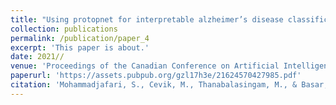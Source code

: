 ```yaml
---
title: "Using protopnet for interpretable alzheimer’s disease classification"
collection: publications
permalink: /publication/paper_4
excerpt: 'This paper is about.'
date: 2021//
venue: 'Proceedings of the Canadian Conference on Artificial Intelligence'
paperurl: 'https://assets.pubpub.org/gzl17h3e/21624570427985.pdf'
citation: 'Mohammadjafari, S., Cevik, M., Thanabalasingam, M., & Basar, A. (2021). Using ProtoPNet for Interpretable Alzheimer's Disease Classification. In Canadian Conference on AI.'
---
```



